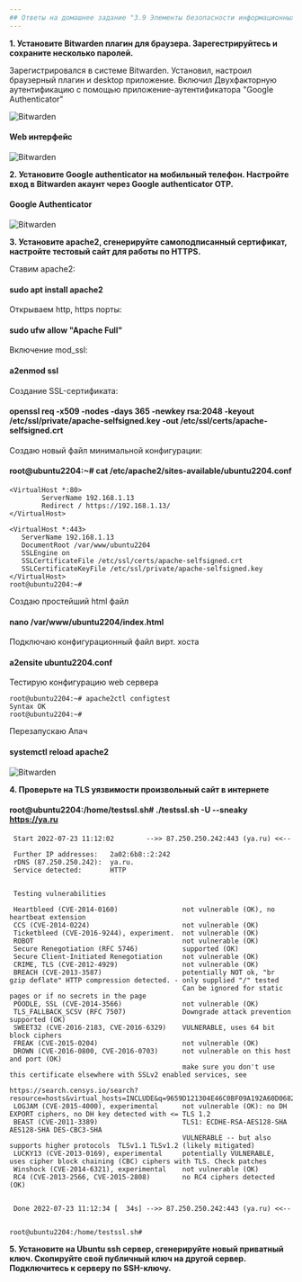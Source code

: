 ```yaml
---
## Ответы на домашнее задание "3.9 Элементы безопасности информационных систем" 
---
```

                    
<strong>1. Установите Bitwarden плагин для браузера. Зарегестрируйтесь и сохраните несколько паролей.</strong>    

Зарегистрировался в системе Bitwarden. Установил, настроил браузерный плагин и desktop приложение. Включил Двухфакторную аутентификацию с помощью приложение-аутентификатора "Google Authenticator" 

![Bitwarden](https://i.ibb.co/KxcSfWT/Screenshot-6.png)


#### Web интерфейс    
![Bitwarden](https://i.ibb.co/b3HLgsN/Screenshot-7.png)

<strong>2. Установите Google authenticator на мобильный телефон. Настройте вход в Bitwarden акаунт через Google authenticator OTP.</strong>    

#### Google Authenticator   

![Bitwarden](https://i.ibb.co/GVMT7RF/Screenshot-8.png)

<strong>3. Установите apache2, сгенерируйте самоподписанный сертификат, настройте тестовый сайт для работы по HTTPS.</strong>   

Ставим  apache2:      
#### sudo apt install apache2   
  
Открываем  http, https порты:       
#### sudo ufw allow "Apache Full"      
    
Включение mod_ssl:    
#### a2enmod ssl       
    
Создание SSL-сертификата:     
#### openssl req -x509 -nodes -days 365 -newkey rsa:2048 -keyout /etc/ssl/private/apache-selfsigned.key -out /etc/ssl/certs/apache-selfsigned.crt   
    
Cоздаю новый файл минимальной конфигурации:       
#### root@ubuntu2204:~# cat /etc/apache2/sites-available/ubuntu2204.conf      

```
<VirtualHost *:80>
        ServerName 192.168.1.13
        Redirect / https://192.168.1.13/
</VirtualHost>

<VirtualHost *:443>
   ServerName 192.168.1.13
   DocumentRoot /var/www/ubuntu2204
   SSLEngine on
   SSLCertificateFile /etc/ssl/certs/apache-selfsigned.crt
   SSLCertificateKeyFile /etc/ssl/private/apache-selfsigned.key
</VirtualHost>
root@ubuntu2204:~#

```
Создаю простейший html файл     
#### nano /var/www/ubuntu2204/index.html


Подключаю конфигурационный файл вирт. хоста     
#### a2ensite ubuntu2204.conf  
  
Тестирую конфигурацию web сервера     
```
root@ubuntu2204:~# apache2ctl configtest
Syntax OK   
root@ubuntu2204:~#    

``` 

Перезапускаю Апач   

#### systemctl reload apache2  


![Bitwarden](https://i.ibb.co/6nmDJnW/Screenshot-9.png)

<strong>4. Проверьте на TLS уязвимости произвольный сайт в интернете</strong>


#### root@ubuntu2204:/home/testssl.sh# ./testssl.sh -U --sneaky https://ya.ru   
```
 Start 2022-07-23 11:12:02        -->> 87.250.250.242:443 (ya.ru) <<--

 Further IP addresses:   2a02:6b8::2:242
 rDNS (87.250.250.242):  ya.ru.
 Service detected:       HTTP


 Testing vulnerabilities

 Heartbleed (CVE-2014-0160)                not vulnerable (OK), no heartbeat extension
 CCS (CVE-2014-0224)                       not vulnerable (OK)
 Ticketbleed (CVE-2016-9244), experiment.  not vulnerable (OK)
 ROBOT                                     not vulnerable (OK)
 Secure Renegotiation (RFC 5746)           supported (OK)
 Secure Client-Initiated Renegotiation     not vulnerable (OK)
 CRIME, TLS (CVE-2012-4929)                not vulnerable (OK)
 BREACH (CVE-2013-3587)                    potentially NOT ok, "br gzip deflate" HTTP compression detected. - only supplied "/" tested
                                           Can be ignored for static pages or if no secrets in the page
 POODLE, SSL (CVE-2014-3566)               not vulnerable (OK)
 TLS_FALLBACK_SCSV (RFC 7507)              Downgrade attack prevention supported (OK)
 SWEET32 (CVE-2016-2183, CVE-2016-6329)    VULNERABLE, uses 64 bit block ciphers
 FREAK (CVE-2015-0204)                     not vulnerable (OK)
 DROWN (CVE-2016-0800, CVE-2016-0703)      not vulnerable on this host and port (OK)
                                           make sure you don't use this certificate elsewhere with SSLv2 enabled services, see
                                           https://search.censys.io/search?resource=hosts&virtual_hosts=INCLUDE&q=9659D121304E46C0BF09A192A60D0682CC366788BAE86A2C3D0A451AB1CD79DF
 LOGJAM (CVE-2015-4000), experimental      not vulnerable (OK): no DH EXPORT ciphers, no DH key detected with <= TLS 1.2
 BEAST (CVE-2011-3389)                     TLS1: ECDHE-RSA-AES128-SHA AES128-SHA DES-CBC3-SHA
                                           VULNERABLE -- but also supports higher protocols  TLSv1.1 TLSv1.2 (likely mitigated)
 LUCKY13 (CVE-2013-0169), experimental     potentially VULNERABLE, uses cipher block chaining (CBC) ciphers with TLS. Check patches
 Winshock (CVE-2014-6321), experimental    not vulnerable (OK)
 RC4 (CVE-2013-2566, CVE-2015-2808)        no RC4 ciphers detected (OK)


 Done 2022-07-23 11:12:34 [  34s] -->> 87.250.250.242:443 (ya.ru) <<--


root@ubuntu2204:/home/testssl.sh#

```

<strong>5. Установите на Ubuntu ssh сервер, сгенерируйте новый приватный ключ. Скопируйте свой публичный ключ на другой сервер. Подключитесь к серверу по SSH-ключу.</strong>


